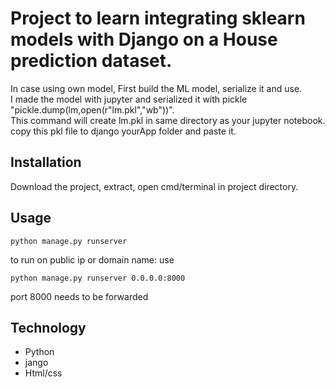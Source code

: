 # Project to learn integrating sklearn models with Django on a House prediction dataset.
In case using own model, First build the ML model, serialize it and use.   
I made the model with jupyter and serialized it with pickle "pickle.dump(lm,open(r"lm.pkl","wb"))".  
This command will create lm.pkl in same directory as your jupyter notebook. copy this pkl file to django yourApp folder and paste it.  

## Installation

Download the project, extract, open cmd/terminal in project directory.  

## Usage

```
python manage.py runserver

```
to run on public ip or domain name: use 

```
python manage.py runserver 0.0.0.0:8000

```
port 8000 needs to be forwarded

## Technology 
* Python
* jango
* Html/css


